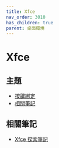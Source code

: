 ```yaml
---
title: Xfce
nav_order: 3010
has_children: true
parent: 桌面環境
---
```



# Xfce


## 主題

* [按鍵綁定](https://samwhelp.github.io/note-about-debian/read/master/desktop-environment/xfce/keybind.html)
* [相關筆記](#相關筆記)


## 相關筆記

* [Xfce 探索筆記](https://samwhelp.github.io/note-about-xfce/)
